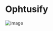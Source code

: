 # Ophtusify

![image](https://user-images.githubusercontent.com/248741/168125640-c1713d7a-77ae-4779-b8dd-538104af9879.png)
